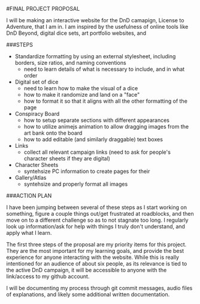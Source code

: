 #FINAL PROJECT PROPOSAL

I will be making an interactive website for the DnD camapign, License to Adventure, that I am in. I am inspired by the usefulness of online tools like DnD Beyond, digital dice sets, art portfolio websites, and 

###STEPS

- Standardize formatting by using an external stylesheet, including borders, size ratios, and naming conventions
	- need to learn details of what is necessary to include, and in what order
- Digital set of dice
	- need to learn how to make the visual of a dice
	- how to make it randomize and land on a "face"
	- how to format it so that it aligns with all the other formatting of the page
- Conspiracy Board
	- how to setup separate sections with different appearances
	- how to utilize animejs animation to allow dragging images from the art bank onto the board
	- how to add editable (and similarly draggable) text boxes
- Links
	- collect all relevant campaign links (need to ask for people's character sheets if they are digital)
- Character Sheets
	- syntehsize PC information to create pages for their 
- Gallery/Atlas
	- syntehsize and properly format all images


###ACTION PLAN

I have been jumping between several of these steps as I start working on something, figure a couple things out/get frustrated at roadblocks, and then move on to a different challenge so as to not stagnate too long. I regularly look up information/ask for help with things I truly don't understand, and apply what I learn. 

The first three steps of the proposal are my priority items for this project. They are the most important for my learning goals, and provide the best experience for anyone interacting with the website. While this is really intentioned for an audience of about six people, as its relevance is tied to the active DnD campaign, it will be accessible to anyone with the link/access to my github account. 

I will be documenting my process through git commit messages, audio files of explanations, and likely some additional written documentation.
